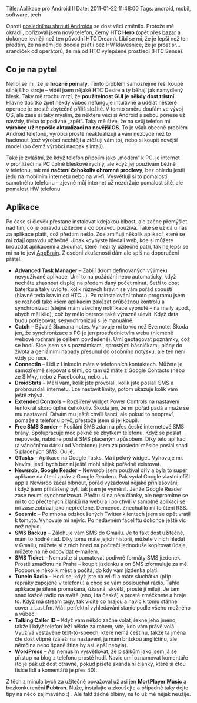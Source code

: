 Title: Aplikace pro Android II
Date: 2011-01-22 11:48:00
Tags: android, mobil, software, tech

Oproti [poslednímu shrnutí Androida](|filename|2010-05-14_aplikace-pro-android.md) se dost věcí změnilo. Protože mě okradli, pořizoval jsem nový telefon, černý **HTC Hero** (opět přes [bazar](http://bazar.androidforum.cz/) a dokonce levněji než ten původní HTC Dream). Líbí se mi, že je lepší než ten předtím, že na něm jde docela psát i bez HW klávesnice, že je prost sr… srandiček od operátorů, že má od HTC vylepšené prostředí (HTC Sense).

## Co je na pytel

Nelíbí se mi, že je **hrozně pomalý**. Tento problém samozřejmě řeší koupě silnějšího stroje – viděl jsem nějaké HTC Desire a ty běhají jak namydlený blesk. Taky mě trochu mrzí, že **použitelnost GUI je někdy dost tristní**. Hlavně tlačítko zpět někdy vůbec nefunguje intuitivně a udělat některé operace je prostě zbytečně příliš složité. V tomto směru doufám ve vývoj OS, ale zase si taky myslím, že některé věci si Android s sebou ponese už navždy, třeba to podivné „zpět“. Taky mě štve, že na svůj telefon mi **výrobce už nepošle aktualizaci na novější OS**. To je však obecně problém Android telefonů, výrobci prostě neaktualizují a vám nezbyde než to hacknout (což výrobci nechtějí a ztěžují vám to), nebo si koupit novější model (po čemž výrobci naopak slintají).

Také je zvláštní, že když telefon připojím jako „modem“ k PC, je internet v prohlížeči na PC úplně bleskově rychlý, ale když jej používám běžně v telefonu, tak má **načtení čehokoliv ohromné prodlevy**, bez ohledu jestli jedu na mobilním internetu nebo na wi-fi. Vysvětluji si to pomalostí samotného telefonu – zjevně můj internet už nezdržuje pomalost sítě, ale pomalost HW telefonu.

## Aplikace

Po čase si člověk přestane instalovat kdejakou blbost, ale začne přemýšlet nad tím, co je opravdu užitečné a co opravdu používá. Také se už dá u nás za aplikace platit, což předtím nešlo. Zde zmiňuji několik aplikací, které se mi zdají opravdu užitečné. Jinak kdybyste hledali web, kde si můžete brouzdat aplikacemi a zkoumat, které mezi ty užitečné patří, tak nejlepší se mi na to jeví [AppBrain](http://www.appbrain.com/). Z osobní zkušenosti dám ale spíš na doporučení přátel.

-   **Advanced Task Manager** – Zabíjí (krom definovaných výjimek) nevyužívané aplikace. Umí to na požádání nebo automaticky, když necháte zhasnout displej na předem daný počet minut. Šetří to dost baterku a taky uvidíte, kolik různých kravin se vám pořád spouští (hlavně teda kravin od HTC…). Po nainstalování tohoto programu jsem se rozhodl také všem aplikacím zakázat průběžnou kontrolu a synchronizaci (stejně mám všechny notifikace vypnuté – na maily apod., abych měl klid), což by mělo baterce také výrazně ulevit. Když data budu potřebovat, sesynchronizuji si je manuálně.
-   **Catch** – Bývalé 3banana notes. Vyhovuje mi to víc než Evernote. Škoda jen, že synchronizace s PC je jen prostřednictvím webu (nicméně webové rozhraní je celkem povdedené). Umí geotagovat poznámky, což se hodí. Sice jsem se s poznámkami, sprostými básničkami, plány do života a geniálními nápady přesunul do osobního notýsku, ale ten není vždy po ruce.
-   **ConnectIn** – Lidi z LinkedIn máte v telefonních kontaktech. Můžete je samozřejmě slepovat s těmi, co tam už máte z Google Contacts (nebo ze SIMky, nebo z Facebooku, nebo…).
-   **DroidStats** – Měří vám, kolik jste provolali, kolik jste poslali SMS a probrouzdali internetu. Lze nastavit limity, potom ukazuje kolik vám ještě zbývá.
-   **Extended Controls** – Rozšířený widget Power Controls na nastavení tentokrát skoro úplně čehokoliv. Škoda jen, že mi pořád padá a maže se mu nastavení. Dávám mu ještě chvíli šanci, ale pokud to neopraví, pomaže z telefonu pryč, přestože jsem si jej koupil.
-   **Free SMS Sender** – Posílání SMS zdarma přes české internetové SMS brány. Spolupracuje moc pěkně se zbytkem telefonu. Když se poslat nepovede, nabídne poslat SMS placeným způsobem. Díky této aplikaci (a vánočnímu dárku od Vodafone) jsem za poslední měsíce poslal snad 5 placených SMS. Ou jé.
-   **GTasks** – Aplikace na Google Tasks. Má i pěkný widget. Vyhovuje mi. Nevím, jestli bych bez ní ještě mohl nějak pořádně existovat.
-   **Newsrob, Google Reader** – Newsrob jsem používal dřív a byla to super aplikace na čtení zpráv z Google Readeru. Pak vydal Google vlastní ofišl app a Newsrob začal blbnout, pořád vyžadoval nějaké přihlašování, i když jsem přihlášený byl, tak jsem je vyměnil. Jenže Google Reader zase neumí synchronizovat. Přečtu si na něm články, ale nepromítne se mi to do přečtených článků na webu a i po chvíli v samotné aplikaci se mi zase zobrazí jako nepřečtené. Demence. Znechutilo mi to čtení RSS.
-   **Seesmic** – Po mnoha odzkoušených Twitter klientech jsem se opět vrátil k tomuto. Vyhovuje mi nejvíc. Po nedávném faceliftu dokonce ještě víc než nejvíc.
-   **SMS Backup** – Zálohuje vám SMS do Gmailu. Je to fakt dost užitečné, mám to hodně rád. Díky tomu máte jejich historii, můžete v nich hledat v Gmailu, můžete si z nich hned na počítači jednoduše kopírovat údaje, můžete na ně odpovídat e-mailem.
-   **SMS Ticket** – Nemusíte si pamatovat podivné formáty SMS jízdenek. Prostě zmáčknu na Praha – koupit jízdenku a on SMS zformuluje za mě. Podporuje několik měst a počítá, do kdy vám jízdenka platí.
-   **TuneIn Radio** – Hodí se, když jste na wi-fi a máte sluchátka (příp. repráky zapojené v telefonu) a chce se vám poslouchat rádio. Tahle aplikace je šíleně promakaná, úžasná, skvělá, prostě ji miluji. Je tam snad každé rádio na světě (ano, i ta česká) a prostě zmáčknete a hraje to. Když má stream tagy, tak vidíte co hrajou a navíc k tomu stáhne cover z Last.fm. Má i perfektní vyhledávání stanic podle všeho možného a vůbec.
-   **Talking Caller ID** – Když vám někdo začne volat, řekne jeho jméno, takže i když telefon leží někde za rohem, víte, kdo vám právě volá. Využívá vestavěné text-to-speech, které nemá češtinu, takže ta jména čte dost vtipně (záleží na nastavení, já mám britskou angličtinu, ale němčina nebo španělština by asi lepší nebyla).
-   **WordPress** – Asi nemusím vysvětlovat, že pisálkům jako jsem já se přístup na blog z telefonu prostě hodí. Navíc umí oznamovat komentáře (to je pak už dost otravné, pokud píšete skandální články, které si čtou tisíce lidí a komentářů je přes 40).

Z těch z minula bych za užitečné považoval už asi jen **MortPlayer Music** a bezkonkurenční **Pubtran**. Nuže, instalujte a zkoušejte a případně taky dejte tipy na něco zajímavého :) . Ale fakt žádné blbiny, na to už mě nějak neužije.